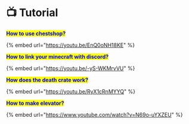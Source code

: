 # 📺 Tutorial

<mark style="color:blue;">**How to use chestshop?**</mark>

{% embed url="https://youtu.be/EnQ0oNH18KE" %}

<mark style="color:blue;">**How to link your minecraft with discord?**</mark>

{% embed url="https://youtu.be/-yS-WKMrvVU" %}

<mark style="color:blue;">**How does the death crate work?**</mark>

{% embed url="https://youtu.be/RyX1cRnMYYQ" %}

<mark style="color:blue;">**How to make elevator?**</mark>

{% embed url="https://www.youtube.com/watch?v=N69o-uYXZEU" %}
